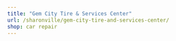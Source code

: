 ```yaml
---
title: "Gem City Tire & Services Center"
url: /sharonville/gem-city-tire-and-services-center/
shop: car repair
---
```

